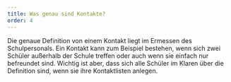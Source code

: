 ```yaml
---
title: Was genau sind Kontakte?
order: 4
---
```


Die genaue Definition von einem Kontakt liegt im Ermessen des Schulpersonals. Ein Kontakt kann zum Beispiel bestehen, wenn sich zwei Schüler außerhalb der Schule treffen oder auch wenn sie einfach nur befreundet sind. Wichtig ist aber, dass sich alle Schüler im Klaren über die Definition sind, wenn sie ihre Kontaktlisten anlegen.
